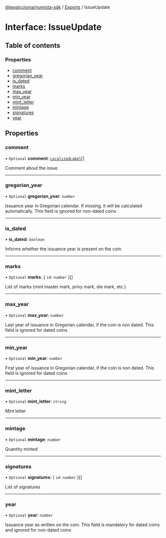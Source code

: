 [@leopiccionia/numista-sdk](../README.md) / [Exports](../modules.md) / IssueUpdate

# Interface: IssueUpdate

## Table of contents

### Properties

- [comment](IssueUpdate.md#comment)
- [gregorian\_year](IssueUpdate.md#gregorian_year)
- [is\_dated](IssueUpdate.md#is_dated)
- [marks](IssueUpdate.md#marks)
- [max\_year](IssueUpdate.md#max_year)
- [min\_year](IssueUpdate.md#min_year)
- [mint\_letter](IssueUpdate.md#mint_letter)
- [mintage](IssueUpdate.md#mintage)
- [signatures](IssueUpdate.md#signatures)
- [year](IssueUpdate.md#year)

## Properties

### comment

• `Optional` **comment**: [`LocalizedLabel`](LocalizedLabel.md)[]

Comment about the issue

___

### gregorian\_year

• `Optional` **gregorian\_year**: `number`

Issuance year in Gregorian calendar. If missing, it will be calculated automatically. This field is ignored for non-dated coins

___

### is\_dated

• **is\_dated**: `boolean`

Informs whether the issuance year is present on the coin

___

### marks

• `Optional` **marks**: { `id`: `number`  }[]

List of marks (mint master mark, privy mark, die mark, etc.)

___

### max\_year

• `Optional` **max\_year**: `number`

Last year of issuance in Gregorian calendar, if the coin is non dated. This field is ignored for dated coins

___

### min\_year

• `Optional` **min\_year**: `number`

First year of issuance in Gregorian calendar, if the coin is non dated. This field is ignored for dated coins

___

### mint\_letter

• `Optional` **mint\_letter**: `string`

Mint letter

___

### mintage

• `Optional` **mintage**: `number`

Quantity minted

___

### signatures

• `Optional` **signatures**: { `id`: `number`  }[]

List of signatures

___

### year

• `Optional` **year**: `number`

Issuance year as written on the coin. This field is mandatory for dated coins and ignored for non-dated coins
